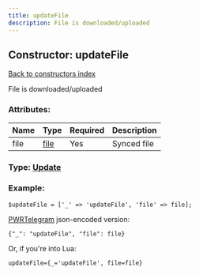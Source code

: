 ```yaml
---
title: updateFile
description: File is downloaded/uploaded
---
```

## Constructor: updateFile  
[Back to constructors index](index.md)



File is downloaded/uploaded

### Attributes:

| Name     |    Type       | Required | Description |
|----------|---------------|----------|-------------|
|file|[file](../types/file.md) | Yes|Synced file|



### Type: [Update](../types/Update.md)


### Example:

```
$updateFile = ['_' => 'updateFile', 'file' => file];
```  

[PWRTelegram](https://pwrtelegram.xyz) json-encoded version:

```
{"_": "updateFile", "file": file}
```


Or, if you're into Lua:  


```
updateFile={_='updateFile', file=file}

```


